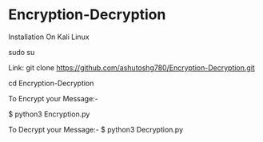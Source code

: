 # Encryption-Decryption

Installation On Kali Linux

sudo su

Link: git clone https://github.com/ashutoshg780/Encryption-Decryption.git

cd Encryption-Decryption

To Encrypt your Message:- 

$ python3 Encryption.py

<Use You Message to Encrypt>

To Decrypt your Message:- 
$ python3 Decryption.py

 <Use You Message to Decrypt>

